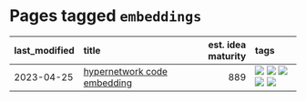 # Pages tagged `embeddings`

|last_modified|title|est. idea maturity|tags
|:---|:---|---:|:---|
|2023-04-25|[hypernetwork code embedding](../hypernetwork_embedding_for_code.md)|889|[![](https://img.shields.io/badge/tag-embeddings-fe76cf)](../tags/embeddings.md) [![](https://img.shields.io/badge/tag-llm-5e378d)](../tags/llm.md) [![](https://img.shields.io/badge/tag-machinelearning-8fb3d)](../tags/machinelearning.md) [![](https://img.shields.io/badge/tag-models-8a140)](../tags/models.md) [![](https://img.shields.io/badge/tag-nlp-83cbca)](../tags/nlp.md)|